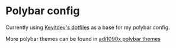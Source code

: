 # Polybar config

Currently using [Keyitdev's dotfiles](https://github.com/Keyitdev/dotfiles)
as a base for my polybar config.

More polybar themes can be found in [adi1090x polybar themes](https://github.com/adi1090x/polybar-themes)
